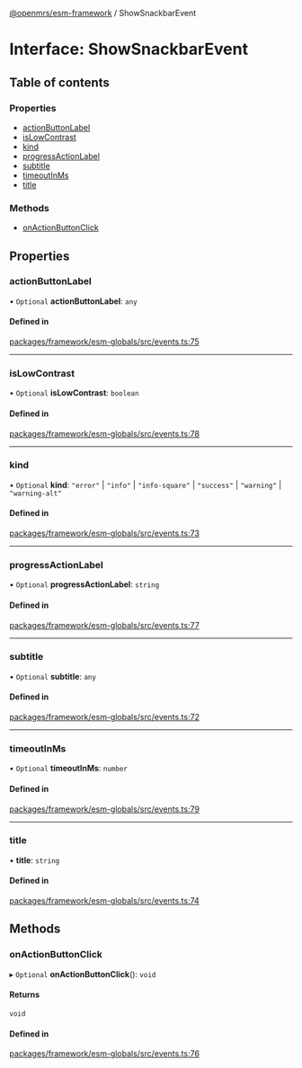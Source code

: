 [@openmrs/esm-framework](../API.md) / ShowSnackbarEvent

# Interface: ShowSnackbarEvent

## Table of contents

### Properties

- [actionButtonLabel](ShowSnackbarEvent.md#actionbuttonlabel)
- [isLowContrast](ShowSnackbarEvent.md#islowcontrast)
- [kind](ShowSnackbarEvent.md#kind)
- [progressActionLabel](ShowSnackbarEvent.md#progressactionlabel)
- [subtitle](ShowSnackbarEvent.md#subtitle)
- [timeoutInMs](ShowSnackbarEvent.md#timeoutinms)
- [title](ShowSnackbarEvent.md#title)

### Methods

- [onActionButtonClick](ShowSnackbarEvent.md#onactionbuttonclick)

## Properties

### actionButtonLabel

• `Optional` **actionButtonLabel**: `any`

#### Defined in

[packages/framework/esm-globals/src/events.ts:75](https://github.com/mccarthyaaron/openmrs-esm-core/blob/main/packages/framework/esm-globals/src/events.ts#L75)

___

### isLowContrast

• `Optional` **isLowContrast**: `boolean`

#### Defined in

[packages/framework/esm-globals/src/events.ts:78](https://github.com/mccarthyaaron/openmrs-esm-core/blob/main/packages/framework/esm-globals/src/events.ts#L78)

___

### kind

• `Optional` **kind**: ``"error"`` \| ``"info"`` \| ``"info-square"`` \| ``"success"`` \| ``"warning"`` \| ``"warning-alt"``

#### Defined in

[packages/framework/esm-globals/src/events.ts:73](https://github.com/mccarthyaaron/openmrs-esm-core/blob/main/packages/framework/esm-globals/src/events.ts#L73)

___

### progressActionLabel

• `Optional` **progressActionLabel**: `string`

#### Defined in

[packages/framework/esm-globals/src/events.ts:77](https://github.com/mccarthyaaron/openmrs-esm-core/blob/main/packages/framework/esm-globals/src/events.ts#L77)

___

### subtitle

• `Optional` **subtitle**: `any`

#### Defined in

[packages/framework/esm-globals/src/events.ts:72](https://github.com/mccarthyaaron/openmrs-esm-core/blob/main/packages/framework/esm-globals/src/events.ts#L72)

___

### timeoutInMs

• `Optional` **timeoutInMs**: `number`

#### Defined in

[packages/framework/esm-globals/src/events.ts:79](https://github.com/mccarthyaaron/openmrs-esm-core/blob/main/packages/framework/esm-globals/src/events.ts#L79)

___

### title

• **title**: `string`

#### Defined in

[packages/framework/esm-globals/src/events.ts:74](https://github.com/mccarthyaaron/openmrs-esm-core/blob/main/packages/framework/esm-globals/src/events.ts#L74)

## Methods

### onActionButtonClick

▸ `Optional` **onActionButtonClick**(): `void`

#### Returns

`void`

#### Defined in

[packages/framework/esm-globals/src/events.ts:76](https://github.com/mccarthyaaron/openmrs-esm-core/blob/main/packages/framework/esm-globals/src/events.ts#L76)
